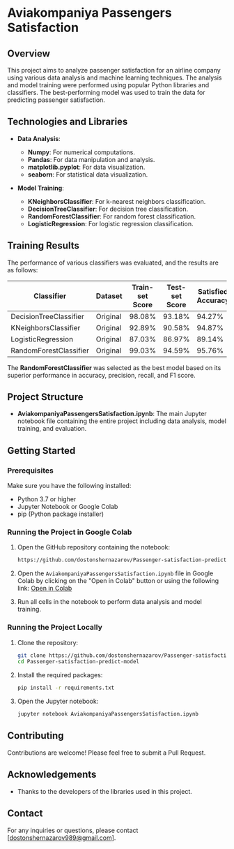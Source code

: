 # Aviakompaniya Passengers Satisfaction

## Overview
This project aims to analyze passenger satisfaction for an airline company using various data analysis and machine learning techniques. The analysis and model training were performed using popular Python libraries and classifiers. The best-performing model was used to train the data for predicting passenger satisfaction.

## Technologies and Libraries
- **Data Analysis**:
  - **Numpy**: For numerical computations.
  - **Pandas**: For data manipulation and analysis.
  - **matplotlib.pyplot**: For data visualization.
  - **seaborn**: For statistical data visualization.
  
- **Model Training**:
  - **KNeighborsClassifier**: For k-nearest neighbors classification.
  - **DecisionTreeClassifier**: For decision tree classification.
  - **RandomForestClassifier**: For random forest classification.
  - **LogisticRegression**: For logistic regression classification.

## Training Results
The performance of various classifiers was evaluated, and the results are as follows:

| Classifier              | Dataset  | Train-set Score | Test-set Score | Satisfied Accuracy | Dissatisfied Accuracy |
|-------------------------|----------|-----------------|----------------|--------------------|-----------------------|
| DecisionTreeClassifier  | Original | 98.08%          | 93.18%         | 94.27%             | 92.06%                |
| KNeighborsClassifier    | Original | 92.89%          | 90.58%         | 94.87%             | 86.15%                |
| LogisticRegression      | Original | 87.03%          | 86.97%         | 89.14%             | 84.73%                |
| RandomForestClassifier  | Original | 99.03%          | 94.59%         | 95.76%             | 93.38%                |

The **RandomForestClassifier** was selected as the best model based on its superior performance in accuracy, precision, recall, and F1 score.

## Project Structure
- **AviakompaniyaPassengersSatisfaction.ipynb**: The main Jupyter notebook file containing the entire project including data analysis, model training, and evaluation.

## Getting Started

### Prerequisites
Make sure you have the following installed:
- Python 3.7 or higher
- Jupyter Notebook or Google Colab
- pip (Python package installer)

### Running the Project in Google Colab
1. Open the GitHub repository containing the notebook:
    ```bash
    https://github.com/dostonshernazarov/Passenger-satisfaction-predict-model
    ```

2. Open the `AviakompaniyaPassengersSatisfaction.ipynb` file in Google Colab by clicking on the "Open in Colab" button or using the following link:
    [Open in Colab](https://colab.research.google.com/github/dostonshernazarov/Passenger-satisfaction-predict-model/blob/main/AviakompaniyaPassengersSatisfaction.ipynb)

3. Run all cells in the notebook to perform data analysis and model training.

### Running the Project Locally
1. Clone the repository:
    ```bash
    git clone https://github.com/dostonshernazarov/Passenger-satisfaction-predict-model.git
    cd Passenger-satisfaction-predict-model
    ```

2. Install the required packages:
    ```bash
    pip install -r requirements.txt
    ```

3. Open the Jupyter notebook:
    ```bash
    jupyter notebook AviakompaniyaPassengersSatisfaction.ipynb
    ```

## Contributing
Contributions are welcome! Please feel free to submit a Pull Request.


## Acknowledgements
- Thanks to the developers of the libraries used in this project.

## Contact
For any inquiries or questions, please contact [dostonshernazarov989@gmail.com].
